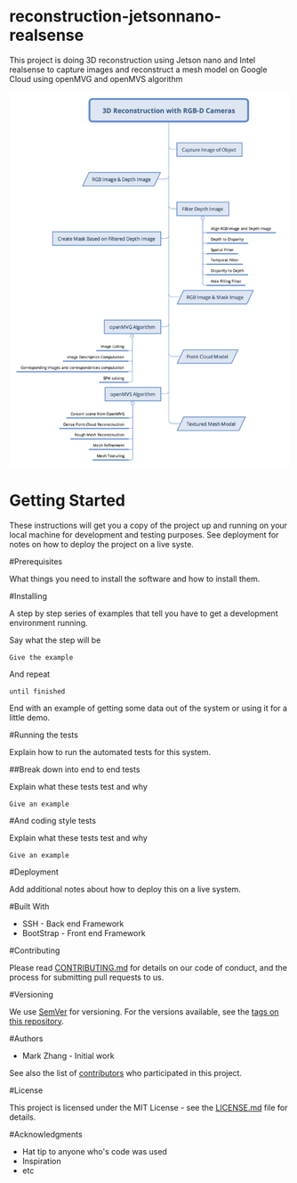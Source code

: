 # reconstruction-jetsonnano-realsense
This project is doing 3D reconstruction using Jetson nano and Intel realsense to capture images and reconstruct a mesh model on Google Cloud using openMVG and openMVS algorithm

![Design Flow](https://raw.githubusercontent.com/Fantastic8/reconstruction-jetsonnano-realsense/master/media/DesignFlow.png)
# Getting Started

These instructions will get you a copy of the project up and running on your local machine for development and testing purposes. See deployment for notes on how to deploy the project on a live syste.

#Prerequisites

What things you need to install the software and how to install them.


#Installing

A step by step series of examples that tell you have to get a development environment running.

Say what the step will be

```
Give the example
```

And repeat

```
until finished
```

End with an example of getting some data out of the system or using it for a little demo.

#Running the tests

Explain how to run the automated tests for this system.

##Break down into end to end tests

Explain what these tests test and why

```
Give an example
```

#And coding style tests

Explain what these tests test and why

```
Give an example
```

#Deployment

Add additional notes about how to deploy this on a live system.

#Built With

+ SSH - Back end Framework
+ BootStrap - Front end Framework


#Contributing

Please read [CONTRIBUTING.md](#) for details on our code of conduct, and the process for submitting pull requests to us.

#Versioning

We use [SemVer](#) for versioning. For the versions available, see the [tags on this repository](#).

#Authors

+ Mark Zhang - Initial work

See also the list of [contributors](#) who participated in this project.


#License

This project is licensed under the MIT License - see the [LICENSE.md](#) file for details.

#Acknowledgments
+ Hat tip to anyone who's code was used
+ Inspiration
+ etc